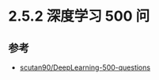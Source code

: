 # 2.5.2 深度学习 500 问

## 参考
- [scutan90/DeepLearning-500-questions](https://github.com/scutan90/DeepLearning-500-questions)
